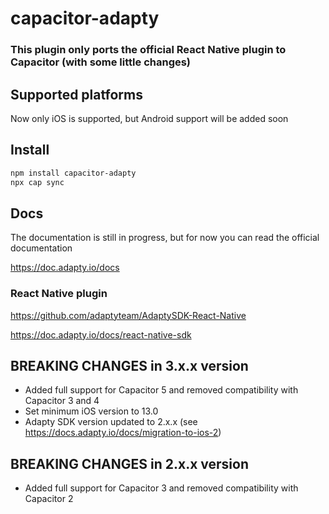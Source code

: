 # capacitor-adapty

### This plugin only ports the official React Native plugin to Capacitor (with some little changes)

## Supported platforms

Now only iOS is supported, but Android support will be added soon

## Install

```bash
npm install capacitor-adapty
npx cap sync
```

## Docs

The documentation is still in progress, but for now you can read the official documentation

https://doc.adapty.io/docs

### React Native plugin

https://github.com/adaptyteam/AdaptySDK-React-Native

https://doc.adapty.io/docs/react-native-sdk

## BREAKING CHANGES in 3.x.x version

- Added full support for Capacitor 5 and removed compatibility with Capacitor 3 and 4
- Set minimum iOS version to 13.0
- Adapty SDK version updated to 2.x.x (see https://docs.adapty.io/docs/migration-to-ios-2)

## BREAKING CHANGES in 2.x.x version

- Added full support for Capacitor 3 and removed compatibility with Capacitor 2
